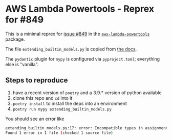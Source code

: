 # AWS Lambda Powertools - Reprex for #849

This is a minimal reprex for [issue #849](https://github.com/awslabs/aws-lambda-powertools-python/issues/849#issuecomment-986449730) in the [`aws-lambda-powertools`](https://github.com/awslabs/aws-lambda-powertools-python/) package.

The file `extending_builtin_models.py` is copied from [the docs](https://awslabs.github.io/aws-lambda-powertools-python/latest/utilities/parser/#extending-built-in-models).

The `pydantic` plugin for `mypy` is configured via `pyproject.toml`; everything else is "vanilla".

## Steps to reproduce
1. have a recent version of `poetry` and a 3.9.* version of python available
1. clone this repo and `cd` into it
1. `poetry install` to install the deps into an environment
1. `poetry run mypy extending_builtin_models.py`

You should see an error like
```bash
extending_builtin_models.py:17: error: Incompatible types in assignment (expression has type "Order", base class "EventBridgeModel" defined the type as "Dict[str, Any]")
Found 1 error in 1 file (checked 1 source file)
```
